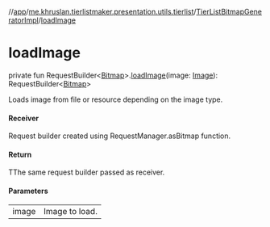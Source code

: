 //[app](../../../index.md)/[me.khruslan.tierlistmaker.presentation.utils.tierlist](../index.md)/[TierListBitmapGeneratorImpl](index.md)/[loadImage](load-image.md)

# loadImage

private fun RequestBuilder&lt;[Bitmap](https://developer.android.com/reference/kotlin/android/graphics/Bitmap.html)&gt;.[loadImage](load-image.md)(image: [Image](../../me.khruslan.tierlistmaker.data.models.tierlist.image/-image/index.md)): RequestBuilder&lt;[Bitmap](https://developer.android.com/reference/kotlin/android/graphics/Bitmap.html)&gt;

Loads image from file or resource depending on the image type.

#### Receiver

Request builder created using RequestManager.asBitmap function.

#### Return

TThe same request builder passed as receiver.

#### Parameters

| | |
|---|---|
| image | Image to load. |
